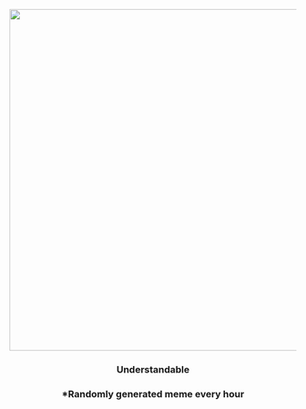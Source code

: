<p align="center">
        <img src="https://i.redd.it/qwtbyhfuc3h91.jpg" width="600" height="600">
        </p>
        <h3 align="center">Understandable</h3>
        <h3 align="center">*Randomly generated meme every hour</h3>
    
